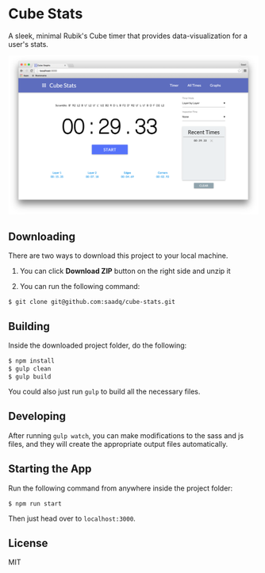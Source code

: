 # Cube Stats
A sleek, minimal Rubik's Cube timer that provides data-visualization for a user's stats.

![](cube-stats.png)

## Downloading
There are two ways to download this project to your local machine.

1. You can click **Download ZIP** button on the right side and unzip it

2. You can run the following command:
```
$ git clone git@github.com:saadq/cube-stats.git
```

## Building
Inside the downloaded project folder, do the following:
```
$ npm install
$ gulp clean
$ gulp build
```
You could also just run `gulp` to build all the necessary files.

## Developing
After running `gulp watch`, you can make modifications to the sass and js files, and they will create the appropriate output files automatically.

## Starting the App
Run the following command from anywhere inside the project folder:
```
$ npm run start
```

Then just head over to `localhost:3000`.

## License
MIT
